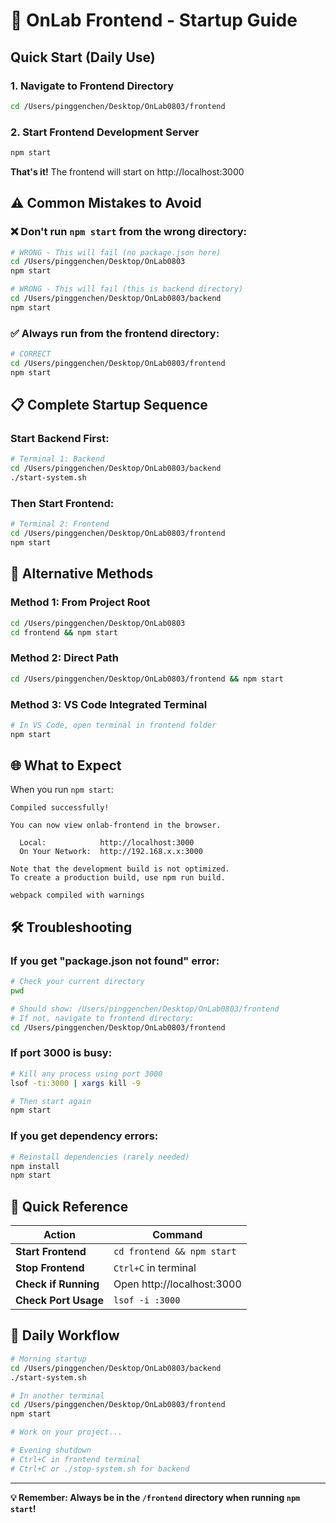 # 🚀 OnLab Frontend - Startup Guide

## Quick Start (Daily Use)

### 1. Navigate to Frontend Directory
```bash
cd /Users/pinggenchen/Desktop/OnLab0803/frontend
```

### 2. Start Frontend Development Server
```bash
npm start
```

**That's it!** The frontend will start on http://localhost:3000

## ⚠️ Common Mistakes to Avoid

### ❌ Don't run `npm start` from the wrong directory:
```bash
# WRONG - This will fail (no package.json here)
cd /Users/pinggenchen/Desktop/OnLab0803
npm start

# WRONG - This will fail (this is backend directory)
cd /Users/pinggenchen/Desktop/OnLab0803/backend
npm start
```

### ✅ Always run from the frontend directory:
```bash
# CORRECT
cd /Users/pinggenchen/Desktop/OnLab0803/frontend
npm start
```

## 📋 Complete Startup Sequence

### Start Backend First:
```bash
# Terminal 1: Backend
cd /Users/pinggenchen/Desktop/OnLab0803/backend
./start-system.sh
```

### Then Start Frontend:
```bash
# Terminal 2: Frontend  
cd /Users/pinggenchen/Desktop/OnLab0803/frontend
npm start
```

## 🔧 Alternative Methods

### Method 1: From Project Root
```bash
cd /Users/pinggenchen/Desktop/OnLab0803
cd frontend && npm start
```

### Method 2: Direct Path
```bash
cd /Users/pinggenchen/Desktop/OnLab0803/frontend && npm start
```

### Method 3: VS Code Integrated Terminal
```bash
# In VS Code, open terminal in frontend folder
npm start
```

## 🌐 What to Expect

When you run `npm start`:
```
Compiled successfully!

You can now view onlab-frontend in the browser.

  Local:            http://localhost:3000
  On Your Network:  http://192.168.x.x:3000

Note that the development build is not optimized.
To create a production build, use npm run build.

webpack compiled with warnings
```

## 🛠️ Troubleshooting

### If you get "package.json not found" error:
```bash
# Check your current directory
pwd

# Should show: /Users/pinggenchen/Desktop/OnLab0803/frontend
# If not, navigate to frontend directory:
cd /Users/pinggenchen/Desktop/OnLab0803/frontend
```

### If port 3000 is busy:
```bash
# Kill any process using port 3000
lsof -ti:3000 | xargs kill -9

# Then start again
npm start
```

### If you get dependency errors:
```bash
# Reinstall dependencies (rarely needed)
npm install
npm start
```

## 🎯 Quick Reference

| Action | Command |
|--------|---------|
| **Start Frontend** | `cd frontend && npm start` |
| **Stop Frontend** | `Ctrl+C` in terminal |
| **Check if Running** | Open http://localhost:3000 |
| **Check Port Usage** | `lsof -i :3000` |

## 🔄 Daily Workflow

```bash
# Morning startup
cd /Users/pinggenchen/Desktop/OnLab0803/backend
./start-system.sh

# In another terminal
cd /Users/pinggenchen/Desktop/OnLab0803/frontend  
npm start

# Work on your project...

# Evening shutdown
# Ctrl+C in frontend terminal
# Ctrl+C or ./stop-system.sh for backend
```

---

**💡 Remember: Always be in the `/frontend` directory when running `npm start`!**
